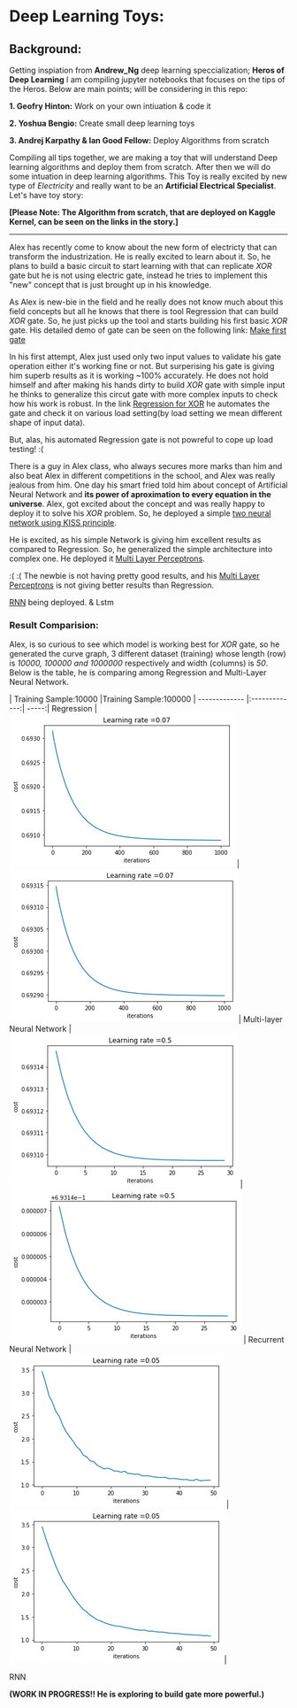 # Deep Learning Toys:

## Background:
Getting inspiation from **Andrew_Ng** deep learning speccialization; **Heros of Deep Learning** I am compiling jupyter notebooks that focuses on the tips of the Heros. Below are main points; will be considering in this repo:

**1. Geofry Hinton:**
    Work on your own intiuation & code it
    
**2. Yoshua Bengio:**
    Create small deep learning toys
    
**3. Andrej Karpathy & Ian Good Fellow:**
    Deploy Algorithms from scratch
    
 
Compiling all tips together, we are making a toy that will understand Deep learning algorithms and deploy them from scratch. After then we will do some intuation in deep learning algorithms.  This Toy is really excited by new type of *Electricity* and really want to be an **Artificial Electrical Specialist**. Let's have toy story:

**[Please Note: The Algorithm from scratch, that are deployed on Kaggle Kernel, can be seen on the links in the story.]**

---

Alex has recently come to know about the new form of electricty that can transform the industrization. He is really excited to learn about it. So, he plans to build a basic circuit to start learning with that can replicate *XOR* gate but he is not using electric gate, instead he tries to implement this "new" concept that is just brought up in his knowledge. 

As Alex is new-bie in the field and he really does not know much about this field concepts but all he knows that there is tool Regression that can build *XOR* gate. So, he just picks up the tool and starts building his first basic *XOR* gate. His detailed demo of gate can be seen on the following link: [Make first gate](https://www.kaggle.com/hamzafar/derivation-in-context-of-logistic-regression)

In his first attempt, Alex just used only two input values to validate his gate operation either it's working fine or not. But surperising his gate is giving him superb results as it is working ~100% accurately. He does not hold himself and after making his hands dirty to build *XOR* gate with simple input he thinks to generalize this circut gate with more complex inputs to check how his work is robust. In the link [Regression for XOR](https://www.kaggle.com/hamzafar/regression-for-xor) he automates the gate and check it on various load setting(by load setting we mean different shape of input data).

But, alas, his automated Regression gate is not powreful to cope up load testing! :(

There is a guy in Alex class, who always secures more marks than him and also beat Alex in different competitions in the school, and Alex was really jealous from him. One day his smart fried told him about concept of Artificial Neural Network and **its power of aproximation to every equation in the universe**. Alex, got excited about the concept and was really happy to deploy it to solve his *XOR* problem. So, he deployed a simple [two neural network using KISS principle](https://www.kaggle.com/hamzafar/two-layers-neural-network).


He is excited, as his simple Network is giving him excellent results as compared to Regression. So, he generalized the simple architecture into complex one. He deployed it [Multi Layer Perceptrons](https://www.kaggle.com/hamzafar/multi-layer-neural-network).

:( :( The newbie  is not having pretty good results, and his [Multi Layer Perceptrons](https://www.kaggle.com/hamzafar/multi-layer-neural-network) is not giving better results than Regression. 

[RNN](https://www.kaggle.com/hamzafar/recurrent-neural-network) being deployed.
& Lstm

### Result Comparision:

Alex, is so curious to see which model is working best for *XOR* gate, so he generated the curve graph, 3 different dataset (training) whose length (row) is *10000, 100000 and 1000000* respectively and width (columns) is *50*. Below is the table, he is comparing among Regression and Multi-Layer Neural Network.


 | Training Sample:10000 |Training Sample:100000 |
------------- |:-------------:| -----:|
Regression | ![](https://github.com/hamzafar/deep_learning_toys/blob/master/images/Reg-10000.png?raw=true) | ![](https://github.com/hamzafar/deep_learning_toys/blob/master/images/Reg-100000.png?raw=true)|
Multi-layer Neural Network | ![](https://github.com/hamzafar/deep_learning_toys/blob/master/images/mlp/mlp10000.png?raw=true) | ![](https://github.com/hamzafar/deep_learning_toys/blob/master/images/mlp/mlp100000.png?raw=true) |
Recurrent Neural Network | ![](https://github.com/hamzafar/deep_learning_toys/blob/master/images/rnn/rnn-10000.png?raw=true) | ![](https://github.com/hamzafar/deep_learning_toys/blob/master/images/rnn/rnn-100000.png?raw=true)|




RNN


**(WORK IN PROGRESS!! He is exploring to build gate more powerful.)**
